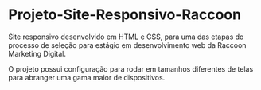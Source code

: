 # Projeto-Site-Responsivo-Raccoon
Site responsivo desenvolvido em HTML e CSS, para uma das etapas do processo de seleção para estágio em desenvolvimento web da Raccoon Marketing Digital.

O projeto possui configuração para rodar em tamanhos diferentes de telas para abranger uma gama maior de dispositivos.
